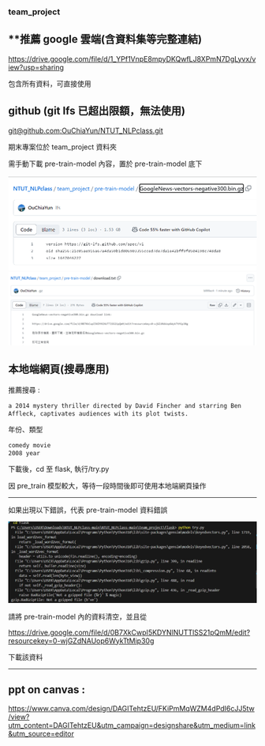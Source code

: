 ### team_project

## \*\*推薦 google 雲端(含資料集等完整連結)

https://drive.google.com/file/d/1_YPf1VnpE8mpyDKQwfLJ8XPmN7DgLyvx/view?usp=sharing

包含所有資料，可直接使用

## github (git lfs 已超出限額，無法使用)

[git@github.com:OuChiaYun/NTUT_NLPclass.git](https://github.com/OuChiaYun/NTUT_NLPclass/tree/main)

期末專案位於 team_project 資料夾

需手動下載 pre-train-model 內容，置於 pre-train-model 底下

![alt text](image/image1.png)
![alt text](image/image.png)

## 本地端網頁(搜尋應用)

推薦搜尋 :

```
a 2014 mystery thriller directed by David Fincher and starring Ben Affleck, captivates audiences with its plot twists.
```

年份、類型

```
comedy movie
2008 year
```

下載後，cd 至 flask, 執行/try.py

因 pre_train 模型較大，等待一段時間後即可使用本地端網頁操作

---

如果出現以下錯誤，代表 pre-train-model 資料錯誤

![alt text](image/image-1.png)

請將 pre-train-model 內的資料清空，並且從

https://drive.google.com/file/d/0B7XkCwpI5KDYNlNUTTlSS21pQmM/edit?resourcekey=0-wjGZdNAUop6WykTtMip30g

下載該資料

---

## ppt on canvas :

https://www.canva.com/design/DAGITehtzEU/FKiPmMqWZM4dPdI6cJJ5tw/view?utm_content=DAGITehtzEU&utm_campaign=designshare&utm_medium=link&utm_source=editor
